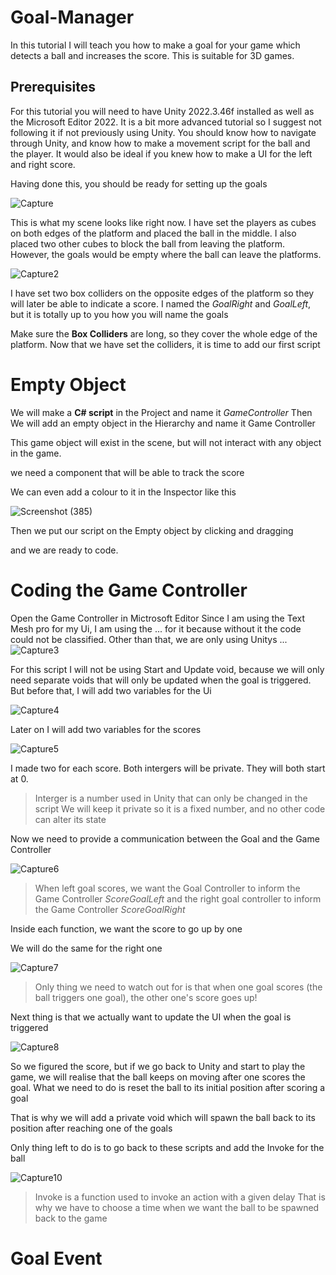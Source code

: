 # Goal-Manager

In this tutorial I will teach you how to make a goal for your game which detects a ball and increases the score. This is suitable for 3D games.
## Prerequisites 

For this tutorial you will need to have Unity 2022.3.46f installed as well as the Microsoft Editor 2022.
It is a bit more advanced tutorial so I suggest not following it if not previously using Unity.
You should know how to navigate through Unity, and know how to make a movement script for the ball and the player. It would also be ideal if you knew how to make a UI for the left and right score.

Having done this, you should be ready for setting up the goals

![Capture](https://github.com/user-attachments/assets/f272a9cb-fce0-42a7-accb-7085f6a3aec0)

This is what my scene looks like right now.
I have set the players as cubes on both edges of the platform and placed the ball in the middle. I also placed two other cubes to block the ball from leaving the platform. However, the goals would be empty where the ball can leave the platforms.

![Capture2](https://github.com/user-attachments/assets/1cfb62e8-1e33-4d42-ad2c-89d9878b12c4)

I have set two box colliders on the opposite edges of the platform so they will later be able to indicate a score.
I named the *GoalRight* and *GoalLeft*, but it is totally up to you how you will name the goals

Make sure the **Box Colliders** are long, so they cover the whole edge of the platform.
Now that we have set the colliders, it is time to add our first script

# Empty Object

We will make a **C# script** in the Project and name it *GameController*
Then 
We will add an empty object in the Hierarchy and name it Game Controller

This game object will exist in the scene, but will not interact with any object in the game.

we need a component that will be able to track the score

We can even add a colour to it in the Inspector like this 

![Screenshot (385)](https://github.com/user-attachments/assets/44182145-f4d8-41b8-ab99-9c88be0d8f5e)

Then we put our script on the Empty object by clicking and dragging

and we are ready to code.

# Coding the Game Controller

Open the Game Controller in Mictrosoft Editor
Since I am using the Text Mesh pro for my Ui, I am using the ... for it because without it the code could not be classified.
Other than that, we are only using Unitys ...
![Capture3](https://github.com/user-attachments/assets/2c920588-8fec-4b52-886a-e33936a80b89)

For this script I will not be using Start and Update void, because we will only need separate voids that will only be updated when the goal is triggered.
But before that, I will add two variables for the Ui

![Capture4](https://github.com/user-attachments/assets/aae7c94a-de41-44c9-a7cf-3c90e339b70b)

Later on I will add two variables for the scores

![Capture5](https://github.com/user-attachments/assets/372f0819-b36d-4cee-bbf5-62668f014283)

I made two for each score. Both intergers will be private. They will both start at 0. 
> Interger is a number used in Unity that can only be changed in the script
> We will keep it private so it is a fixed number, and no other code can alter its state

Now we need to provide a communication between the Goal and the Game Controller

![Capture6](https://github.com/user-attachments/assets/8ca7265e-c3b5-42bb-8ce5-d15ad9e2b78d)


> When left goal scores, we want the Goal Controller to inform the Game Controller *ScoreGoalLeft* and the right goal controller to inform the Game Controller *ScoreGoalRight*

Inside each function, we want the score to go up by one

We will do the same for the right one

![Capture7](https://github.com/user-attachments/assets/425ddd6f-b8f4-4e9a-b490-330131ece6a6)

> Only thing we need to watch out for is that when one goal scores (the ball triggers one goal), the other one's score goes up!

Next thing is that we actually want to update the UI when the goal is triggered

![Capture8](https://github.com/user-attachments/assets/c40a999f-3322-407e-971c-1d3236e99e83)


So we figured the score, but if we go back to Unity and start to play the game, we will realise that the ball keeps on moving after one scores the goal. 
What we need to do is reset the ball to its initial position after scoring a goal

That is why we will add a private void which will spawn the ball back to its position after reaching one of the goals

Only thing left to do is to go back to these scripts and add the Invoke for the ball

![Capture10](https://github.com/user-attachments/assets/de9750a8-9949-492e-966a-0241cf61d16d)

> Invoke is a function used to invoke an action with a given delay
> That is why we have to choose a time when we want the ball to be spawned back to the game

# Goal Event













